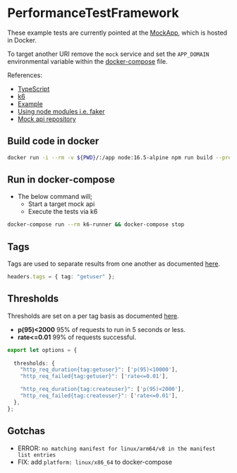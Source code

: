 # PerformanceTestFramework

These example tests are currently pointed at the [MockApp](MockApp), which is hosted in Docker.

To target another URI remove the ``mock`` service and set the ``APP_DOMAIN`` environmental variable within the [docker-compose](docker-compose.yaml) file.

References:

- [TypeScript](https://www.typescriptlang.org/)
- [k6](https://k6.io/)
- [Example](https://github.com/go-automate/k6-typescript-framework)
- [Using node modules i.e. faker](https://github.com/k6io/template-es6)
- [Mock api repository](https://github.com/chrispsheehan/simple-mock)

## Build code in docker

```bash
docker run -i --rm -v ${PWD}/:/app node:16.5-alpine npm run build --prefix /app
```

## Run in docker-compose

- The below command will;
  - Start a target mock api
  - Execute the tests via k6

```bash
docker-compose run --rm k6-runner && docker-compose stop
```

## Tags

Tags are used to separate results from one another as documented [here](https://k6.io/docs/using-k6/tags-and-groups/#tags).

```ts
headers.tags = { tag: "getuser" };
```

## Thresholds

Thresholds are set on a per tag basis as documented [here](https://k6.io/docs/using-k6/thresholds/#thresholds-on-tags).

- **p(95)<2000** 95% of requests to run in 5 seconds or less.
- **rate<=0.01** 99% of requests successful.

```ts
export let options = {
  
  thresholds: {
    "http_req_duration{tag:getuser}": ['p(95)<10000'],
    "http_req_failed{tag:getuser}": ['rate<=0.01'],

    "http_req_duration{tag:createuser}": ['p(95)<2000'],
    "http_req_failed{tag:createuser}": ['rate<=0.01'],    
  },
};
```

## Gotchas

- ERROR: `no matching manifest for linux/arm64/v8 in the manifest list entries`
- FIX: add `platform: linux/x86_64` to docker-compose
